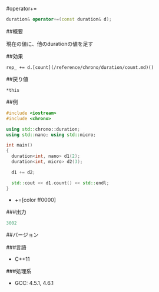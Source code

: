 #operator+=
```cpp
duration& operator+=(const duration& d);
```

##概要

現在の値に、他のdurationの値を足す

##効果

`rep_ += d.[count](/reference/chrono/duration/count.md)()`

##戻り値

`*this`

##例

```cpp
#include <iostream>
#include <chrono>

using std::chrono::duration;
using std::nano; using std::micro;

int main()
{
  duration<int, nano> d1(2);
  duration<int, micro> d2(3);

  d1 += d2;

  std::cout << d1.count() << std::endl;
}
```
* +=[color ff0000]

###出力

```cpp
3002
```

##バージョン


###言語


- C++11



###処理系


- GCC: 4.5.1, 4.6.1

